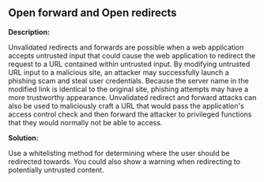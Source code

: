 Open forward and Open redirects
-------

**Description:**

Unvalidated redirects and forwards are possible when a web application accepts untrusted
input that could cause the web application to redirect the request to a URL contained
within untrusted input. By modifying untrusted URL input to a malicious site, an attacker
may successfully launch a phishing scam and steal user credentials. Because the server
name in the modified link is identical to the original site, phishing attempts may have
a more trustworthy appearance. Unvalidated redirect and forward attacks can also be used
to maliciously craft a URL that would pass the application's access control check and
then forward the attacker to privileged functions that they would normally not be able
to access.

**Solution:**

Use a whitelisting method for determining where the user should be redirected towards.
You could also show a warning when redirecting to potentially untrusted content.
